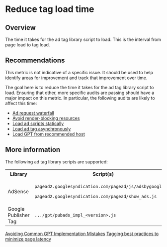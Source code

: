 # Reduce tag load time

## Overview

The time it takes for the ad tag library script to load. This is the interval
from page load to tag load.

## Recommendations

This metric is not indicative of a specific issue. It should be used to help
identify areas for improvement and track that improvement over time.

The goal here is to reduce the time it takes for the ad tag library script to
load. Ensuring that other, more specific audits are passing should have a major
impact on this metric. In particular, the following audits are likely to affect
this time:

* [Ad request waterfall](./ad-request-critical-path.md)
* [Avoid render-blocking resources](./ad-render-blocking-resources.md)
* [Load ad scripts statically](./script-injected-tags.md)
* [Load ad tag asynchronously](./async-ad-tags.md)
* [Load GPT from recommended host](./loads-gpt-from-official-source.md)

## More information

The following ad tag library scripts are supported:

<table>
  <tr>
    <th>Library</th>
    <th>Script(s)</th>
  </tr>
  <tr>
    <td>AdSense</td>
    <td>
      <p><code>pagead2.googlesyndication.com/pagead/js/adsbygoogle.js</code></p>
      <p><code>pagead2.googlesyndication.com/pagead/show_ads.js</code></p>
    </td>
  </tr>
  <tr>
    <td>Google Publisher Tag</td>
    <td><code>.../gpt/pubads_impl_&lt;version&gt;.js</code></td>
  </tr>
</table>

[Avoiding Common GPT Implementation Mistakes](https://developers.google.com/publisher-tag/common_implementation_mistakes)
[Tagging best practices to minimize page latency](https://support.google.com/admanager/answer/7485975)
